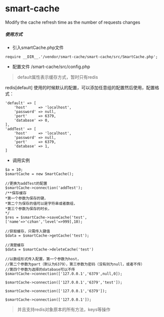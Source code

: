 # smart-cache
Modify the cache refresh time as the number of requests changes

##### 使用方式
* 引入smartCache.php文件
```
require __DIR__.'/vendor/smart-cache/smart-cache/src/SmartCache.php';
```
* 配置文件 /smart-cache/src/config.php

> default属性表示缓存方式，暂时只有redis

redis[default] 使用的时候默认的配置，可以添加任意组的配置然后使用，配置格式：
```
'default' => [
    'host'     => 'localhost',
    'password' => null,
    'port'     => 6379,
    'database' => 0,
],
'addTest' => [
    'host'     => 'localhost',
    'password' => null,
    'port'     => 6379,
    'database' => 1,
]
```
* 调用实例
```
$a = 10;
$smartCache = new SmartCache();

//更换为addTest的配置
$smartCache->connection('addTest');
/**保存缓存
*第一个参数为保存的键，
*第二个为保存的值可以是字符串或者数组，
*第三个参数为保存的时长，
*/
$res = $smartCache->saveCache('test',['name'=>'czhan','level'=>999],10);

//获取缓存，只需传入键值
$data = $smartCache->getCache('test');

//清楚缓存
$data = $smartCache->deleteCache('test')

//以数组形式传入配置，第一个参数为host，
//第二个参数为part（默认为6379），第三参数为密码（没有则为null，或者不传）
//第四个参数为选择的database可以不传
$smartCache->connection(['127.0.0.1','6379',null,0]);

$smartCache->connection(['127.0.0.1','6379','test']);

$smartCache->connection(['127.0.0.1','6379']);

$smartCache->connection(['127.0.0.1']);

```
> 并且支持redis对象原本的所有方法，keys等操作
